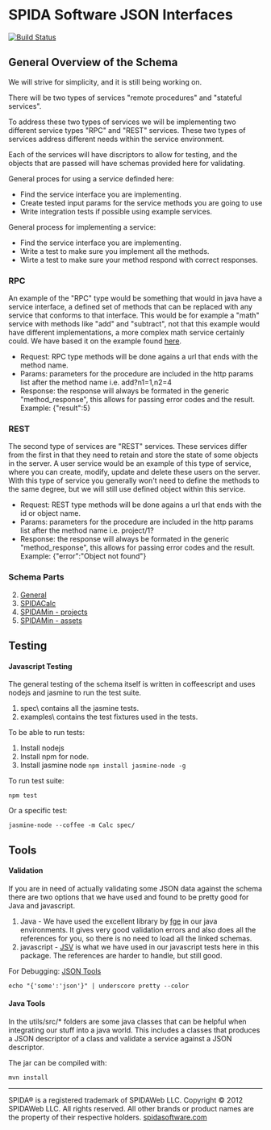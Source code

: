 SPIDA Software JSON Interfaces
==============================

[![Build Status](https://secure.travis-ci.org/spidasoftware/schema.png)](http://travis-ci.org/spidasoftware/schema)

General Overview of the Schema
--------------------------------

We will strive for simplicity, and it is still being working on.

There will be two types of services "remote procedures" and "stateful services".

To address these two types of services we will be implementing two different service types "RPC" and "REST" services.  These two types of services address different needs within the service environment.

Each of the services will have discriptors to allow for testing, and the objects that are passed will have schemas provided here for validating.


General proces for using a service definded here:
* Find the service interface you are implementing.
* Create tested input params for the service methods you are going to use
* Write integration tests if possible using example services.

General process for implementing a service:
* Find the service interface you are implementing.
* Write a test to make sure you implement all the methods.
* Wirte a test to make sure your method respond with correct responses.

### RPC

An example of the "RPC" type would be something that would in java have a service interface, a defined set of methods that can be replaced with any service that conforms to that interface.  This would be for example a "math" service with methods like "add" and "subtract", not that this example would have different implementations, a more complex math service certainly could.  We have based it on the example found [here](http://www.simple-is-better.org/json-rpc/jsonrpc20-schema-service-descriptor.html).

* Request: RPC type methods will be done agains a url that ends with the method name.  
* Params: parameters for the procedure are included in the http params list after the method name i.e. add?n1=1,n2=4
* Response: the response will always be formated in the generic "method_response", this allows for passing error codes and the result. Example: {"result":5}

### REST

The second type of services are "REST" services.  These services differ from the first in that they need to retain and store the state of some objects in the server.  A user service would be an example of this type of service, where you can create, modify, update and delete these users on the server.  With this type of service you generally won't need to define the methods to the same degree, but we will still use defined object within this service.

* Request: REST type methods will be done agains a url that ends with the id or object name.  
* Params: parameters for the procedure are included in the http params list after the method name i.e. project/1?
* Response: the response will always be formated in the generic "method_response", this allows for passing error codes and the result. Example: {"error":"Object not found"} 

### Schema Parts
2. [General](https://github.com/spidasoftware/schema/tree/master/v1/general)
2. [SPIDACalc](https://github.com/spidasoftware/schema/tree/master/v1/calc)
2. [SPIDAMin - projects](https://github.com/spidasoftware/schema/tree/master/v1/pm)
1. [SPIDAMin - assets](https://github.com/spidasoftware/schema/tree/master/v1/asset)

Testing
-------

#### Javascript Testing

The general testing of the schema itself is written in coffeescript and uses nodejs and jasmine to run the test suite. 

1. spec\ contains all the jasmine tests.  
1. examples\ contains the test fixtures used in the tests.

To be able to run tests:

1. Install nodejs
2. Install npm for node.
3. Install jasmine node ```npm install jasmine-node -g```

To run test suite:

``` npm test ```

Or a specific test:

``` jasmine-node --coffee -m Calc spec/ ```

Tools
-----

#### Validation

If you are in need of actually validating some JSON data against the schema there are two options that we have used and found to be pretty good for Java and javascript.

1. Java - We have used the excellent library by [fge](https://github.com/fge/json-schema-validator) in our java environments.  It gives very good validation errors and also does all the references for you, so there is no need to load all the linked schemas.
2. javascript - [JSV](https://github.com/garycourt/JSV) is what we have used in our javascript tests here in this package.  The references are harder to handle, but still good.

For Debugging: [JSON Tools](https://github.com/ddopson/underscore-cli)
	
	echo "{'some':'json'}" | underscore pretty --color

#### Java Tools

In the utils/src/* folders are some java classes that can be helpful when integrating our stuff into a java world.  This includes a classes that produces a JSON descriptor of a class and validate a service against a JSON descriptor.

The jar can be compiled with:
    
    mvn install

***

SPIDA® is a registered trademark of SPIDAWeb LLC. Copyright © 2012 SPIDAWeb LLC. All rights reserved. All other brands or product names are the property of their respective holders.
[spidasoftware.com](http://www.spidasoftware.com/)
